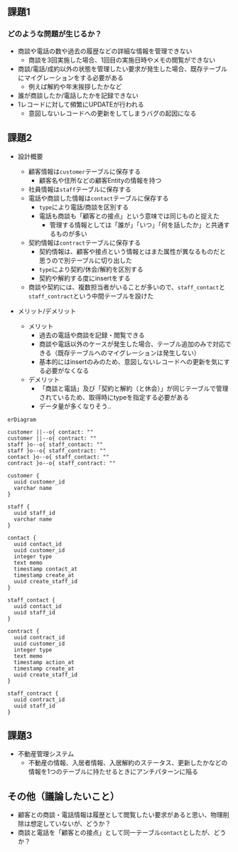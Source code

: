 ## 課題1
### どのような問題が生じるか？
- 商談や電話の数や過去の履歴などの詳細な情報を管理できない
  - 商談を3回実施した場合、1回目の実施日時やメモの閲覧ができない
- 商談/電話/成約以外の状態を管理したい要求が発生した場合、既存テーブルにマイグレーションをする必要がある
  - 例えば解約や年末挨拶したかなど
- 誰が商談したか/電話したかを記録できない
- 1レコードに対して頻繁にUPDATEが行われる
  - 意図しないレコードへの更新をしてしまうバグの起因になる

## 課題2

- 設計概要
  - 顧客情報は`customer`テーブルに保存する
    - 顧客名や住所などの顧客Entityの情報を持つ
  - 社員情報は`staff`テーブルに保存する
  - 電話や商談した情報は`contact`テーブルに保存する
    - `type`により電話/商談を区別する
    - 電話も商談も「顧客との接点」という意味では同じものと捉えた
      - 管理する情報としては「誰が」「いつ」「何を話したか」と共通するものが多い
  - 契約情報は`contract`テーブルに保存する
    - 契約情報は、顧客や接点という情報とはまた属性が異なるものだと思うので別テーブルに切り出した
    - `type`により契約/休会/解約を区別する
    - 契約や解約する度にinsertをする
  - 商談や契約には、複数担当者がいることが多いので、`staff_contact`と`staff_contract`という中間テーブルを設けた

- メリット/デメリット
  - メリット
    - 過去の電話や商談を記録・閲覧できる
    - 商談や電話以外のケースが発生した場合、テーブル追加のみで対応できる（既存テーブルへのマイグレーションは発生しない）
    - 基本的にはinsertのみのため、意図しないレコードへの更新を気にする必要がなくなる
  - デメリット
    - 「商談と電話」及び「契約と解約（と休会）」が同じテーブルで管理されているため、取得時にtypeを指定する必要がある
    - データ量が多くなりそう..


```mermaid
erDiagram

customer ||--o{ contact: ""
customer ||--o{ contract: ""
staff }o--o{ staff_contact: ""
staff }o--o{ staff_contract: ""
contact }o--o{ staff_contact: ""
contract }o--o{ staff_contract: ""

customer {
  uuid customer_id
  varchar name
}

staff {
  uuid staff_id
  varchar name
}

contact {
  uuid contact_id
  uuid customer_id
  integer type
  text memo
  timestamp contact_at
  timestamp create_at
  uuid create_staff_id
}

staff_contact {
  uuid contact_id
  uuid staff_id
}

contract {
  uuid contract_id
  uuid customer_id
  integer type
  text memo
  timestamp action_at
  timestamp create_at
  uuid create_staff_id
}

staff_contract {
  uuid contract_id
  uuid staff_id
}

```

## 課題3
- 不動産管理システム
  - 不動産の情報、入居者情報、入居解約のステータス、更新したかなどの情報を1つのテーブルに持たせるときにアンチパターンに陥る

## その他（議論したいこと）
- 顧客との商談・電話情報は履歴として閲覧したい要求があると思い、物理削除は想定していないが、どうか？
- 商談と電話を「顧客との接点」として同一テーブル`contact`としたが、どうか？